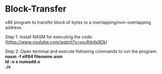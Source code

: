 # Block-Transfer
x86 program to transfer block of bytes to a overlapping/non-overlapping address.

Step 1: Install NASM for executing the code.(https://www.youtube.com/watch?v=ooJfdrds9Dk)<br/>

Step 2: Open terminal and execute following commands to run the program:<br/>
<b>nasm -f elf64 filename.asm<br/>ld -o x numadd.o<br />./x</b>


